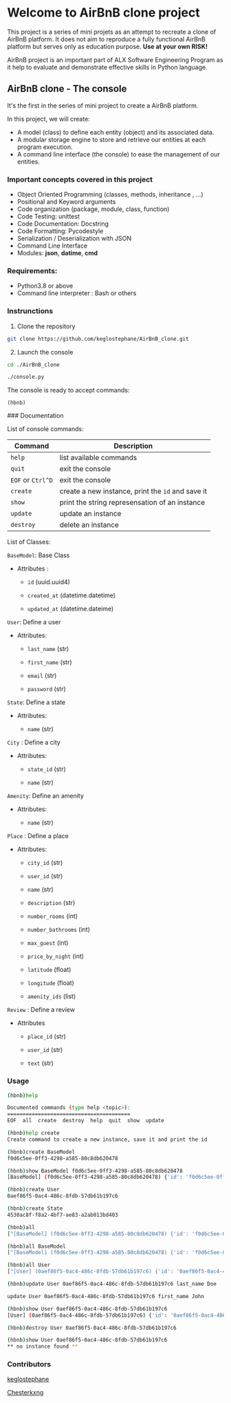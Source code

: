 # Welcome to AirBnB clone project

This project is a series of mini projets as an attempt to recreate a clone of
AirBnB platform.
It does not aim to reproduce a fully functional AirBnB platform but serves
only as education purpose. **Use at your own RISK!**

AirBnB project is an important part of ALX Software Engineering Program as it
help to evaluate and demonstrate effective skills in Python language.

## AirBnB clone - The console

It's the first in the series of mini project to create a AirBnB platform.

In this project, we will create:

- A model (class) to define each entity (object) and its associated data.
- A modular storage engine to store and retrieve our entities at each program
execution.
- A command line interface (the console) to ease the management of our entities.

### Important concepts covered in this project

- Object Oriented Programming (classes, methods, inheritance , ...)
- Positional and Keyword arguments
- Code organization (package, module, class, function)
- Code Testing: unittest
- Code Documentation: Docstring
- Code Formatting: Pycodestyle
- Serialization / Deserialization with JSON
- Command Line Interface
- Modules: **json**, **datime**, **cmd**

### Requirements:

- Python3.8 or above
- Command line interpreter : Bash or others

### Instrunctions

1. Clone the repository

  ```bash
  git clone https://github.com/keglostephane/AirBnB_clone.git
  ```

2. Launch the console

  ```bash
  cd ./AirBnB_clone
  ```

  ```bash
  ./console.py
  ```

  The console is ready to accept commands:

  ```
  (hbnb)
  ```


### Documentation

List of console commands:

| Command | Description |
| --- | --- |
| `help` | list available commands |
| `quit` | exit the console |
| `EOF` or `Ctrl^D` | exit the console |
| `create` | create a new instance, print the `id` and save it |
| `show` | print the string represensation of an instance |
| `update` | update an instance |
| `destroy` | delete an instance |

List of Classes:

`BaseModel`: Base Class

- Attributes :

  - `id` (uuid.uuid4)

  - `created_at` (datetime.datetime)

  - `updated_at` (datetime.dateime)


`User`: Define a user

- Attributes:

  - `last_name` (str)

  - `first_name` (str)

  - `email` (str)

  - `password` (str)


`State`: Define a state

- Attributes:

  - `name` (str)

`City` : Define a city

- Attributes:

  - `state_id` (str)

  - `name` (str)


`Amenity`: Define an amenity

- Attributes:

  - `name` (str)

`Place` : Define a place

- Attributes:

  - `city_id` (str)

  - `user_id` (str)

  - `name` (str)

  - `description` (str)

  - `number_rooms` (int)

  - `number_bathrooms` (int)

  - `max_guest` (int)

  - `price_by_night` (int)

  - `latitude` (float)

  - `longitude` (float)

  - `amenity_ids` (list)


`Review` : Define a review

- Attributes

  - `place_id` (str)

  - `user_id` (str)

  - `text` (str)


### Usage

```bash
(hbnb)help

Documented commands (type help <topic>):
========================================
EOF  all  create  destroy  help  quit  show  update

```

```bash
(hbnb)help create
Create command to create a new instance, save it and print the id
```

```bash
(hbnb)create BaseModel
f0d6c5ee-0ff3-4298-a585-80c8db620478
```

```bash
(hbnb)show BaseModel f0d6c5ee-0ff3-4298-a585-80c8db620478
[BaseModel] (f0d6c5ee-0ff3-4298-a585-80c8db620478) {'id': 'f0d6c5ee-0ff3-4298-a585-80c8db620478', 'created_at': datetime.datetime(2023, 12, 11, 17, 35, 16, 556178), 'updated_at': datetime.datetime(2023, 12, 11, 17, 35, 16, 556183)}
```

```bash
(hbnb)create User
0aef86f5-0ac4-486c-8fdb-57db61b197c6
```

```bash
(hbnb)create State
4530ac8f-f8a2-4bf7-ae83-a2ab013bd403
```

```bash
(hbnb)all
["[BaseModel] (f0d6c5ee-0ff3-4298-a585-80c8db620478) {'id': 'f0d6c5ee-0ff3-4298-a585-80c8db620478', 'created_at': datetime.datetime(2023, 12, 11, 17, 35, 16, 556178), 'updated_at': datetime.datetime(2023, 12, 11, 17, 35, 16, 556183)}", "[User] (0aef86f5-0ac4-486c-8fdb-57db61b197c6) {'id': '0aef86f5-0ac4-486c-8fdb-57db61b197c6', 'created_at': datetime.datetime(2023, 12, 11, 17, 37, 59, 641645), 'updated_at': datetime.datetime(2023, 12, 11, 17, 37, 59, 641657)}", "[State] (4530ac8f-f8a2-4bf7-ae83-a2ab013bd403) {'id': '4530ac8f-f8a2-4bf7-ae83-a2ab013bd403', 'created_at': datetime.datetime(2023, 12, 11, 17, 39, 52, 969584), 'updated_at': datetime.datetime(2023, 12, 11, 17, 39, 52, 969597)}"]
```

```bash
(hbnb)all BaseModel
["[BaseModel] (f0d6c5ee-0ff3-4298-a585-80c8db620478) {'id': 'f0d6c5ee-0ff3-4298-a585-80c8db620478', 'created_at': datetime.datetime(2023, 12, 11, 17, 35, 16, 556178), 'updated_at': datetime.datetime(2023, 12, 11, 17, 35, 16, 556183)}"]
```

```bash
(hbnb)all User
["[User] (0aef86f5-0ac4-486c-8fdb-57db61b197c6) {'id': '0aef86f5-0ac4-486c-8fdb-57db61b197c6', 'created_at': datetime.datetime(2023, 12, 11, 17, 37, 59, 641645), 'updated_at': datetime.datetime(2023, 12, 11, 17, 37, 59, 641657)}"]
```

```bash
(hbnb)update User 0aef86f5-0ac4-486c-8fdb-57db61b197c6 last_name Doe
```

```bash
update User 0aef86f5-0ac4-486c-8fdb-57db61b197c6 first_name John
```

```bash
(hbnb)show User 0aef86f5-0ac4-486c-8fdb-57db61b197c6
[User] (0aef86f5-0ac4-486c-8fdb-57db61b197c6) {'id': '0aef86f5-0ac4-486c-8fdb-57db61b197c6', 'created_at': datetime.datetime(2023, 12, 11, 17, 37, 59, 641645), 'updated_at': datetime.datetime(2023, 12, 11, 17, 37, 59, 641657), 'last_name': 'Doe', 'first_name': 'John'}
```

```bash
(hbnb)destroy User 0aef86f5-0ac4-486c-8fdb-57db61b197c6
```

```bash
(hbnb)show User 0aef86f5-0ac4-486c-8fdb-57db61b197c6
** no instance found **
```

### Contributors

[keglostephane](https://github.com/keglostephane)

[Chesterkxng](https://github.com/Chesterkxng)
